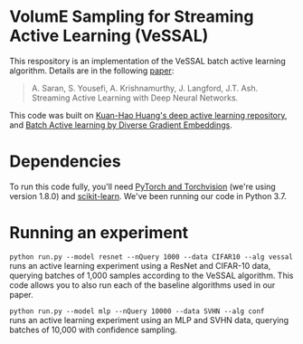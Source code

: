 # VolumE Sampling for Streaming Active Learning (VeSSAL)

This respository is an implementation of the VeSSAL batch active learning algorithm. Details are in the following [paper](https://asaran.github.io/papers/VeSSAL.pdf):
> A. Saran, S. Yousefi, A. Krishnamurthy, J. Langford, J.T. Ash.
Streaming Active Learning with Deep Neural Networks.

This code was built on [Kuan-Hao Huang's deep active learning repository](https://github.com/ej0cl6/deep-active-learning), and [Batch Active learning by Diverse Gradient Embeddings](https://github.com/JordanAsh/badge).

# Dependencies

To run this code fully, you'll need [PyTorch and Torchvision](https://pytorch.org/) (we're using version 1.8.0) and [scikit-learn](https://scikit-learn.org/stable/). We've been running our code in Python 3.7.

# Running an experiment

`python run.py --model resnet --nQuery 1000 --data CIFAR10 --alg vessal` \
runs an active learning experiment using a ResNet and CIFAR-10 data, querying batches of 1,000 samples according to the VeSSAL algorithm.
This code allows you to also run each of the baseline algorithms used in our paper. 

`python run.py --model mlp --nQuery 10000 --data SVHN --alg conf`\
runs an active learning experiment using an MLP and SVHN data, querying batches of 10,000 with confidence sampling.
